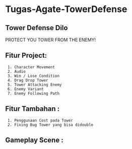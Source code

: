 # Tugas-Agate-TowerDefense

## Tower Defense Dilo
PROTECT YOU TOWER FROM THE ENEMY!

## Fitur Project:
     1.	Character Movement
     2.	Audio
     3.	Win / Lose Condition
     4.	Drag Drop Tower
     5.	Tower Attacking Enemy
     6.	Enemy Variant
     7.	Enemy Following Path

## Fitur Tambahan :
     1. Penggunaan Cost pada Tower
     2. Fixing Bug Tower yang bisa didouble

## Gameplay Scene :




 

 
